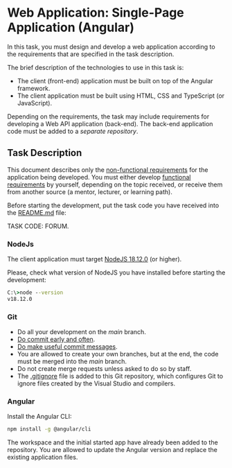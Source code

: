 # Web Application: Single-Page Application (Angular)

In this task, you must design and develop a web application according to the requirements that are specified in the task description.

The brief description of the technologies to use in this task is:
* The client (front-end) application must be built on top of the Angular framework.
* The client application must be built using HTML, CSS and TypeScript (or JavaScript).

Depending on the requirements, the task may include requirements for developing a Web API application (back-end). The back-end application code must be added to a *separate repository*.


## Task Description

This document describes only the [non-functional requirements](https://en.wikipedia.org/wiki/Non-functional_requirement) for the application being developed. You must either develop [functional requirements](https://en.wikipedia.org/wiki/Functional_requirement) by yourself, depending on the topic received, or receive them from another source (a mentor, lecturer, or learning path).

Before starting the development, put the task code you have received into the [README.md](README.md) file:

TASK CODE: FORUM.


### NodeJs

The client application must target [NodeJS 18.12.0](https://nodejs.org/dist/v18.12.0) (or higher).

Please, check what version of NodeJS you have installed before starting the development:

```cmd
C:\>node --version
v18.12.0
```


### Git

* Do all your development on the *main* branch.
* [Do commit early and often](https://sethrobertson.github.io/GitBestPractices/).
* [Do make useful commit messages](https://sethrobertson.github.io/GitBestPractices/).
* You are allowed to create your own branches, but at the end, the code must be merged into the *main* branch.
* Do not create merge requests unless asked to do so by staff.
* The [.gitignore](.gitignore) file is added to this Git repository, which configures Git to ignore files created by the Visual Studio and compilers.


### Angular

Install the Angular CLI:

```sh
npm install -g @angular/cli
```

The workspace and the initial started app have already been added to the repository. You are allowed to update the Angular version and replace the existing application files.